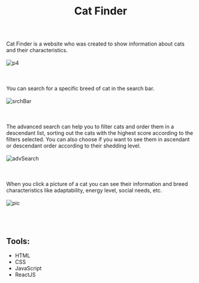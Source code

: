 # <p align="center">Cat Finder</p>
<br></br>
Cat Finder is a website who was created to show information about cats and their characteristics. 
<br></br>
![p4](https://user-images.githubusercontent.com/100097970/217018042-e85127b1-0828-477e-bd1c-1f1ea39b3675.png)
<br></br>
<br></br>
You can search for a specific breed of cat in the search bar.
<br></br>
![srchBar](https://user-images.githubusercontent.com/100097970/217018682-d128838e-4f0a-46e9-9544-7c7d860c35ea.gif)
<br></br>
<br></br>
The advanced search can help you to filter cats and order them in a descendant list, sorting out the cats with the highest score according to the filters selected. You can also choose if you want to see them in ascendant or descendant order according to their shedding level.
<br></br>
![advSearch](https://user-images.githubusercontent.com/100097970/217018933-440f66d2-fd07-44cb-a30a-4d44b2e9e7ae.gif)
<br></br>
<br></br>
When you click a picture of a cat you can see their information and breed characteristics like adaptability, energy level, social needs, etc.
<br></br>
![pic](https://user-images.githubusercontent.com/100097970/217019009-a9ac8777-4341-4770-a9b6-0b9a90d0d03e.gif)
<br></br>
<br></br>
## Tools:
* HTML
* CSS 
* JavaScript
* ReactJS
